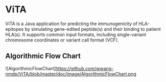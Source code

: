 # ViTA
ViTA is a Java application for predicting the immunogenicity of HLA-epitopes by simulating gene-edited peptide(s) and their binding to patient HLA(s).
It supports common input formats, including single-variant chromosome coordinates or variant call format (VCF).
## Algorithmic Flow Chart  

![AlgorithmicFlowChart]https://github.com/wwang-nmdp/ViTA/blob/master/doc/image/AlgorithmicFlowChart.png
